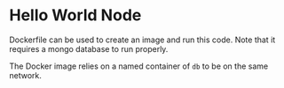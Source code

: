 # Hello World Node

Dockerfile can be used to create an image and run this code. Note that it requires a mongo database to run properly.

The Docker image relies on a named container of `db` to be on the same network.
